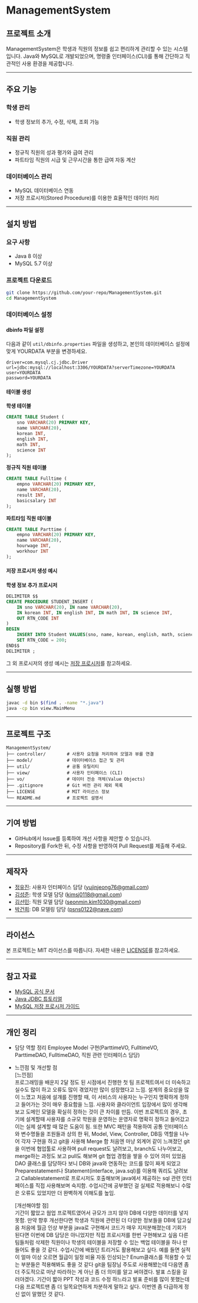 # ManagementSystem

## 프로젝트 소개
ManagementSystem은 학생과 직원의 정보를 쉽고 편리하게 관리할 수 있는 시스템입니다. Java와 MySQL로 개발되었으며, 명령줄 인터페이스(CLI)를 통해 간단하고 직관적인 사용 환경을 제공합니다.

---

## 주요 기능

### 학생 관리
- 학생 정보의 추가, 수정, 삭제, 조회 가능

### 직원 관리
- 정규직 직원의 성과 평가와 급여 관리
- 파트타임 직원의 시급 및 근무시간을 통한 급여 자동 계산

### 데이터베이스 관리
- MySQL 데이터베이스 연동
- 저장 프로시저(Stored Procedure)를 이용한 효율적인 데이터 처리

---

## 설치 방법

### 요구 사항
- Java 8 이상
- MySQL 5.7 이상

### 프로젝트 다운로드
```bash
git clone https://github.com/your-repo/ManagementSystem.git
cd ManagementSystem
```

### 데이터베이스 설정

#### dbinfo 파일 설정
다음과 같이 `util/dbinfo.properties` 파일을 생성하고, 본인의 데이터베이스 설정에 맞게 YOURDATA 부분을 변경하세요.

```properties
driver=com.mysql.cj.jdbc.Driver
url=jdbc:mysql://localhost:3306/YOURDATA?serverTimezone=YOURDATA
user=YOURDATA
password=YOURDATA
```

#### 테이블 생성

**학생 테이블**
```sql
CREATE TABLE Student (
    sno VARCHAR(20) PRIMARY KEY,
    name VARCHAR(20),
    korean INT,
    english INT,
    math INT,
    science INT
);
```

**정규직 직원 테이블**
```sql
CREATE TABLE Fulltime (
    empno VARCHAR(20) PRIMARY KEY,
    name VARCHAR(20),
    result INT,
    basicsalary INT
);
```

**파트타임 직원 테이블**
```sql
CREATE TABLE Parttime (
    empno VARCHAR(20) PRIMARY KEY,
    name VARCHAR(20),
    hourwage INT,
    workhour INT
);
```

#### 저장 프로시저 생성 예시
**학생 정보 추가 프로시저**
```sql
DELIMITER $$
CREATE PROCEDURE STUDENT_INSERT (
    IN sno VARCHAR(20), IN name VARCHAR(20),
    IN korean INT, IN english INT, IN math INT, IN science INT,
    OUT RTN_CODE INT
)
BEGIN
    INSERT INTO Student VALUES(sno, name, korean, english, math, science);
    SET RTN_CODE = 200;
END$$
DELIMITER ;
```
그 외 프로시저의 생성 예시는 [저장 프로시저](https://github.com/psns0122/ms_DBProcedure)를 참고하세요.

---

## 실행 방법
```bash
javac -d bin $(find . -name "*.java")
java -cp bin view.MainMenu
```

---

## 프로젝트 구조

```
ManagementSystem/
├── controller/        # 사용자 요청을 처리하여 모델과 뷰를 연결
├── model/             # 데이터베이스 접근 및 관리
├── util/              # 공통 유틸리티
├── view/              # 사용자 인터페이스 (CLI)
├── vo/                # 데이터 전송 객체(Value Objects)
├── .gitignore         # Git 버전 관리 제외 목록
├── LICENSE            # MIT 라이선스 정보
└── README.md          # 프로젝트 설명서
```

---

## 기여 방법
- GitHub에서 Issue를 등록하여 개선 사항을 제안할 수 있습니다.
- Repository를 Fork한 뒤, 수정 사항을 반영하여 Pull Request를 제출해 주세요.

---

## 제작자

- [정유진](https://github.com/yujini02): 사용자 인터페이스 담당 (yujinjeong76@gmail.com)
- [김성준](https://github.com/kimsj18): 학생 모델 담당 (kimsj0118@gmail.com)
- [김선민](https://github.com/seonmin12): 직원 모델 담당 (seonmin.kim1030@gmail.com)
- [박건희](https://github.com/psns0122): DB 모델링 담당 (psns0122@nave.com)

---

## 라이선스
본 프로젝트는 MIT 라이선스를 따릅니다. 자세한 내용은 [LICENSE](LICENSE)를 참고하세요.

---

## 참고 자료
- [MySQL 공식 문서](https://dev.mysql.com/doc/)
- [Java JDBC 튜토리얼](https://docs.oracle.com/javase/tutorial/jdbc/)
- [MySQL 저장 프로시저 가이드](https://www.mysqltutorial.org/getting-started-with-mysql-stored-procedures.aspx)

---
## 개인 정리
- 담당 역할 정리
  Employee Model 구현(ParttimeVO, FulltimeVO, ParttimeDAO, FulltimeDAO, 직원 관련 인터페이스 담당)

- 느낀점 및 개선할 점<br>
  [느낀점]<br>
  프로그래밍을 배운지 2달 정도 된 시점에서 진행한 첫 팀 프로젝트여서 더 미숙하고 실수도 많이 하고 오류도 많이 겪었지만 많이 성장했다고 느낌.
  설계의 중요성을 많이 느꼈고 처음에 설걔를 진행할 때, 이 서비스의 사용자는 누구인지 명확하게 정하고 들어가는 것이 매우 중요함을 느낌.
  사용자와 클라이언트 입장에서 많이 생각해보고 도메인 모델을 확실히 정하는 것이 큰 차이를 만듬.
  이번 프로젝트의 경우, 초기에 설계할때 사용자를 소규모 학원을 운영하는 운영자로 명확히 정하고 들어갔고 이는 실제 설계할 때 많은 도움이 됨.
  또한 MVC 패턴을 적용하여 공통 인터페이스와 변수명들을 조원들과 상의 한 뒤, Model, View, Controller, DB등 역할을 나누어 각자 구현을 하고 git을 사용해 Merge 함
  처음엔 마냥 외계어 같이 느껴졌던 git을 이번에 협업툴로 사용하며 pull request도 날려보고, branch도 나누어보고, merge하는 과정도 보고 pull도 해보며 git 협업 경험을 쌓을 수 있어 의미 있었음
  DAO 클래스를 담당하다 보니 DB와 java와 연동하는 코드를 많이 짜게 되었고 Preparestatement나 Statement(interface, java.sql)를 이용해 쿼리도 날려보고 Callablestatement로 프로시저도 호출해보며
  java에서 제공하는 sql 관련 인터페이스를 직접 사용해보며 숙지함. 수업시간에 공부했던 걸 실제로 적용해보니 수많은 오류도 있었지만 더 완벽하게 이해도를 높임.

  [개선해야할 점]<br>
  기간이 짧았고 웜업 프로젝트였어서 규모가 크지 않아 DB에 다양한 데이터를 넣지 못함. 만약 향후 개선한다면 학생과 직원에 관련된 더 다양한 정보들을 DB에 담고싶음
  처음에 월금 인상 부분을 java로 구현해서 코드가 매우 지저분해졌는데 기회가 된다면 이번에 DB 담당은 아니었지만 직접 프로시저를 한번 구현해보고 싶음
  다른 팀들처럼 삭제한 직원이나 학생의 테이블을 저장할 수 있는 백업 테이블을 하나 만들어도 좋을 것 같다.
  수업시간에 배웠던 트리거도 활용해보고 싶다. 예를 들면 실적이 얼마 이상 오르면 월급이 일정 비율 자동 인상되는?
  Enum클래스를 적용할 수 있는 부분들은 적용해봐도 좋을 것 같다
  git을 팀장님 주도로 사용해봤는데 다음엔 좀 더 주도적으로 마냥 따라하는 게 아닌 좀 더 의미를 알고 써야겠다. 
  발표 스킬을 길러야겠다. 기간이 짧아 PPT 작성과 코드 수정 하느라고 발표 준비를 많이 못했는데 다음 프로젝트땐 좀 더 일목요연하게 차분하게 말하고 싶다. 이번엔 좀 다급하게 정신 없이 말했던 것 같다.
  
  
  

  
